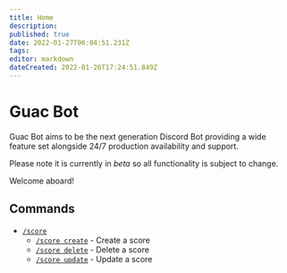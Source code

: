 ```yaml
---
title: Home
description: 
published: true
date: 2022-01-27T06:04:51.231Z
tags: 
editor: markdown
dateCreated: 2022-01-26T17:24:51.849Z
---
```


# Guac Bot

Guac Bot aims to be the next generation Discord Bot providing a wide feature set alongside 24/7 production availability and support.

Please note it is currently in _beta_ so all functionality is subject to change. 

Welcome aboard!

## Commands

- [`/score`](/commands/score)
  - [`/score create`](/commands/score#create-create-a-score) - Create a score
  - [`/score delete`](/commands/score#delete-delete-a-score) - Delete a score
  - [`/score update`](/commands/score#update-update-a-score) - Update a score
